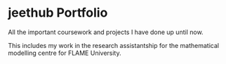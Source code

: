 # jeethub Portfolio
All the important coursework and projects I have done up until now.

This includes my work in the research assistantship for the mathematical modelling centre for FLAME University.
